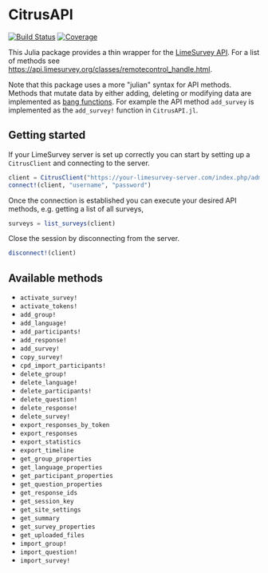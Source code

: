 # CitrusAPI

[![Build Status](https://github.com/p-gw/CitrusAPI.jl/actions/workflows/CI.yml/badge.svg?branch=main)](https://github.com/p-gw/CitrusAPI.jl/actions/workflows/CI.yml?query=branch%3Amain)
[![Coverage](https://codecov.io/gh/p-gw/CitrusAPI.jl/branch/main/graph/badge.svg)](https://codecov.io/gh/p-gw/CitrusAPI.jl)

This Julia package provides a thin wrapper for the [LimeSurvey API](https://manual.limesurvey.org/RemoteControl_2_API). For a list of methods see https://api.limesurvey.org/classes/remotecontrol_handle.html.

Note that this package uses a more "julian" syntax for API methods. Methods that mutate data by either adding, deleting or modifying data are implemented as [bang functions](https://docs.julialang.org/en/v1/manual/style-guide/#bang-convention). For example the API method `add_survey` is implemented as the `add_survey!` function in `CitrusAPI.jl`.  

## Getting started
If your LimeSurvey server is set up correctly you can start by setting up a `CitrusClient` and connecting to the server. 

```julia
client = CitrusClient("https://your-limesurvey-server.com/index.php/admin/remotecontrol")
connect!(client, "username", "password")
```

Once the connection is established you can execute your desired API methods, e.g. getting a list of all surveys, 

```julia
surveys = list_surveys(client)
```

Close the session by disconnecting from the server.

```julia
disconnect!(client)
```

## Available methods
- `activate_survey!`
- `activate_tokens!`
- `add_group!`
- `add_language!`
- `add_participants!`
- `add_response!`
- `add_survey!`
- `copy_survey!`
- `cpd_import_participants!`
- `delete_group!`
- `delete_language!`
- `delete_participants!`
- `delete_question!`
- `delete_response!`
- `delete_survey!`
- `export_responses_by_token`
- `export_responses`
- `export_statistics`
- `export_timeline`
- `get_group_properties`
- `get_language_properties`
- `get_participant_properties`
- `get_question_properties`
- `get_response_ids`
- `get_session_key`
- `get_site_settings`
- `get_summary`
- `get_survey_properties`
- `get_uploaded_files`
- `import_group!`
- `import_question!`
- `import_survey!`